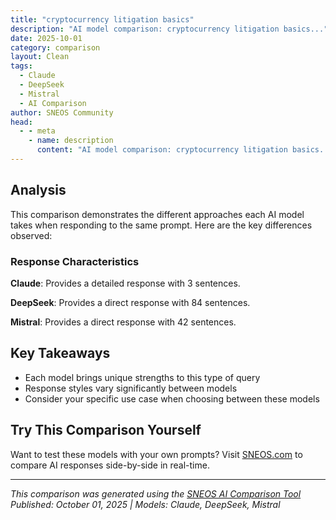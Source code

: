 ```yaml
---
title: "cryptocurrency litigation basics"
description: "AI model comparison: cryptocurrency litigation basics..."
date: 2025-10-01
category: comparison
layout: Clean
tags:
  - Claude
  - DeepSeek
  - Mistral
  - AI Comparison
author: SNEOS Community
head:
  - - meta
    - name: description
      content: "AI model comparison: cryptocurrency litigation basics..."
---
```


<ChatComparison
  title="cryptocurrency litigation basics"
  prompt="cryptocurrency litigation basics"
  :responses='{"Claude": "# Cryptocurrency Litigation Basics\n\n## Common Types of Crypto Litigation\n\n### **Regulatory Enforcement**\n- SEC securities violations (unregistered offerings, fraud)\n- CFTC commodity trading violations\n- Anti-money laundering (AML) violations\n- Tax evasion and reporting failures\n\n### **Civil Disputes**\n- Investor fraud and misrepresentation\n- Exchange hacks and security breaches\n- Contract disputes (smart contracts, ICOs)\n- Employment disputes in crypto companies\n- Intellectual property disputes\n\n### **Criminal Cases**\n- Money laundering and terrorism financing\n- Market manipulation\n- Ponzi schemes and fraudulent projects\n- Ransomware and cybercrime\n\n## Key Legal Challenges\n\n### **Jurisdictional Issues**\n- Cross-border transactions and regulatory conflicts\n- Determining proper venue for disputes\n- Service of process difficulties\n\n### **Asset Recovery**\n- Tracing cryptocurrency transactions\n- Freezing and seizing digital assets\n- Recovering assets from exchanges or wallets\n\n### **Evidence Collection**\n- Blockchain forensics and analysis\n- Preserving digital evidence\n- Expert witness requirements\n\n## Regulatory Landscape\n\n### **Federal Agencies**\n- **SEC**: Securities regulation\n- **CFTC**: Commodities oversight \n- **FinCEN**: AML compliance\n- **IRS**: Tax enforcement\n- **DOJ**: Criminal prosecution\n\n### **Key Legal Questions**\n- When is a cryptocurrency a security?\n- Regulatory classification of different tokens\n- Smart contract legal enforceability\n\n## Litigation Strategies\n\n### **For Plaintiffs**\n- Document blockchain transactions thoroughly\n- Engage forensic cryptocurrency experts\n- Consider class action possibilities\n- Address jurisdictional challenges early\n\n### **For Defendants**\n- Challenge regulatory jurisdiction\n- Argue decentralization and lack of control\n- Raise statute of limitations defenses\n- Contest asset freezing orders\n\n## Special Considerations\n\n- **Technical expertise** required for legal teams\n- **Rapidly evolving** regulatory environment\n- **High-stakes** nature of many disputes\n- **International coordination** often necessary\n\n*This overview covers general concepts. Cryptocurrency law is complex and rapidly evolving - always consult qualified legal counsel for specific situations.*", "DeepSeek": "Of course. Here is a comprehensive overview of the basics of cryptocurrency litigation, broken down into key areas.\n\n### Core Concept: What is Cryptocurrency Litigation?\nCryptocurrency litigation involves legal disputes where digital assets (cryptocurrencies, tokens, NFTs) are the subject matter, the underlying technology (blockchain, smart contracts) is central to the claim, or the parties are involved in the digital asset industry. It\u0027s a rapidly evolving field that blends traditional legal principles with novel technological challenges.\n\n---\n\n### 1. Common Types of Cryptocurrency Lawsuits\n\nLitigation in this space generally falls into a few major categories:\n\n#### A. Regulatory Enforcement Actions\nThese are not private lawsuits but actions brought by government agencies. They are some of the most significant cases shaping the industry.\n* **Securities and Exchange Commission (SEC):** Sues entities for offering and selling unregistered securities (e.g., the cases against **Ripple**, **Coinbase**, and **Binance**). The key question is whether a digital asset is an \u0022investment contract\u0022 under the **Howey Test**.\n* **Commodity Futures Trading Commission (CFTC):** Treats many cryptocurrencies (like Bitcoin and Ethereum) as commodities. They pursue cases involving fraud, market manipulation, and unregistered derivatives trading (e.g., cases against **FTX** executives).\n* **Financial Crimes Enforcement Network (FinCEN):** Focuses on violations of Anti-Money Laundering (AML) and Know Your Customer (KYC) regulations.\n\n#### B. Fraud and Misrepresentation\n* **Pump-and-Dump Schemes:** Organizers artificially inflate a token\u0027s price before selling, leaving other investors with losses.\n* **Rug Pulls:** Developers abandon a project and take investors\u0027 funds, often seen in DeFi.\n* **False Promises/White Paper Fraud:** Suits alleging that project founders made material misstatements or omissions in their promotional materials about the technology, team, or project viability.\n\n#### C. Breach of Contract and Smart Contract Disputes\n* **Traditional Contracts:** Disputes over terms of agreements for services like trading, lending, or staking on centralized platforms.\n* **Smart Contracts:** A novel area. Disputes arise not from ambiguous language, but from code that functions in an unexpected or exploitable way. The legal question is: **Is the code the final, binding contract?** Litigation often centers on whether an exploit was a valid execution of the contract or a theft.\n\n#### D. Theft, Hacks, and Conversion\n* **Exchange Hacks:** Lawsuits against exchanges for failing to secure customer funds.\n* **Individual Wallet Hacks:** Suits to trace and recover stolen funds, often involving **attachment orders** (freezing assets) on exchanges where the stolen crypto has been sent.\n* **Phishing and Scams:** Victims sue to identify and recover funds from scammers.\n\n#### E. Intellectual Property (IP) Disputes\n* **Trademark:** Using a well-known brand name for a token or project without permission.\n* **Copyright:** Disputes over the source code of a protocol or the artwork of an NFT.\n* **Patents:** Lawsuits over patented blockchain technologies.\n\n#### F. Consumer Protection Class Actions\nThese are widespread lawsuits on behalf of large groups of investors who suffered losses due to a platform\u0027s failure, fraudulent ICO, or deceptive practices.\n\n---\n\n### 2. Key Procedural and Jurisdictional Challenges\n\nThis is where crypto litigation gets particularly complex.\n\n#### A. Jurisdiction (Who can hear the case?)\n* **Decentralized Parties:** How do you sue a **Decentralized Autonomous Organization (DAO)** or a pseudonymous developer? Courts are grappling with how to establish personal jurisdiction over entities with no physical presence.\n* **Global Nature:** Plaintiffs, defendants, and exchanges are often spread across the globe. Determining the proper venue is a major hurdle.\n\n#### B. Service of Process (How do you notify the defendant?)\nServing a lawsuit to a pseudonymous \u0022Satoshi Nakamoto\u0022 type or a DAO with no legal address is a foundational challenge that plaintiffs must overcome before a case can even proceed.\n\n#### C. Identification and Discovery\n* **Pseudonymity:** A key hurdle is linking a blockchain wallet address to a real-world identity (\u0022doxxing\u0022).\n* **Discovery Process:** Once a suit is filed, parties can use legal tools to subpoena information from **Centralized Exchanges (CEXs)**, **ISPs (Internet Service Providers)**, and other third parties to identify defendants and trace funds.\n\n---\n\n### 3. Unique Evidentiary Issues\n\n#### The Blockchain as Evidence\n* **Blockchain Data:** The public ledger is a powerful, immutable source of evidence. It can show the flow of funds from a victim\u0027s wallet to an exchange.\n* **Admissibility:** Getting blockchain data into court often requires an expert witness to authenticate the data and explain it to the judge and jury. Services like **Chainalysis** and **CipherTrace** are often used to analyze and present blockchain evidence.\n\n---\n\n### 4. Potential Defendants and Plaintiffs\n\n| Potential Plaintiffs | Potential Defendants |\n| :--- | :--- |\n| **Individual Investors** | **Centralized Exchanges** (e.g., Binance, Coinbase) |\n| **Class Action Groups** | **Token Issuers/Developers** |\n| **Government Agencies** (SEC, CFTC) | **DeFi Protocols \u0026 DAOs** |\n| **Bankruptcy Estates** (e.g., FTX, Celsius) | **Investment Funds \u0026 Promoters** |\n| **Platforms** (suing competitors) | **Miners/Validators** (less common) |\n\n---\n\n### 5. Potential Outcomes and Remedies\n\n* **Monetary Damages:** Compensation for lost funds.\n* **Injunctions:** Court orders to stop a certain activity (e.g., halting a token sale).\n* **Disgorgement of Profits:** Forcing defendants to give up ill-gotten gains.\n* **Rescission:** Allowing investors to cancel their investment and get their money back.\n* **Appointment of a Receiver:** To take control of and manage assets for the benefit of victims.\n\n### Key Takeaways for Beginners\n\n1. **It\u0027s a Legal Frontier:** The law is struggling to keep up with the technology. Outcomes can be unpredictable.\n2. **Regulation by Enforcement:** In the U.S., much of the \u0022law\u0022 is being written not by new legislation, but through SEC and CFTC enforcement actions.\n3. **Pseudonymity is Not Anonymity:** While users are pseudonymous, sophisticated forensic tools and legal processes can often de-anonymize them.\n4. **Jurisdiction is Everything:** A huge part of the legal battle is simply figuring out where a case can be heard and who it can be brought against.\n5. **The Code is (Often) the Contract:** In DeFi, the smart contract code dictates the terms, creating a \u0022code is law\u0022 paradigm that courts are now being asked to interpret.\n\nIf you are involved in a potential cryptocurrency dispute, it is essential to consult with an attorney who has specific experience in this niche and rapidly changing area of law.", "Mistral": "Cryptocurrency litigation involves legal disputes related to the use, trading, and regulation of digital currencies. Here are some basics to help you understand the landscape:\n\n### 1. **Types of Cryptocurrency Litigation**\n - **Fraud and Scams:** Cases involving Ponzi schemes, ICO (Initial Coin Offering) scams, and other fraudulent activities.\n - **Regulatory Compliance:** Disputes related to compliance with securities laws, anti-money laundering (AML) regulations, and other financial regulations.\n - **Contract Disputes:** Issues arising from smart contracts, breach of contract, and other contractual agreements.\n - **Intellectual Property:** Disputes over patents, trademarks, and copyrights related to cryptocurrency technology.\n - **Cybersecurity:** Cases involving hacking, theft of digital assets, and data breaches.\n - **Taxation:** Disputes related to the tax treatment of cryptocurrency transactions and holdings.\n\n### 2. **Key Legal Issues**\n - **Jurisdiction:** Determining which court has the authority to hear the case, especially given the global nature of cryptocurrencies.\n - **Classification:** Whether a cryptocurrency is considered a security, commodity, or currency, which affects regulatory oversight.\n - **Anonymity:** The pseudonymous nature of cryptocurrencies can complicate legal proceedings, especially in identifying parties and tracing transactions.\n - **Enforcement:** Challenges in enforcing judgments, particularly in cross-border cases.\n\n### 3. **Regulatory Bodies**\n - **Securities and Exchange Commission (SEC):** Oversees securities laws and has been active in regulating ICOs and other cryptocurrency offerings.\n - **Commodity Futures Trading Commission (CFTC):** Regulates commodities and has jurisdiction over certain cryptocurrencies like Bitcoin.\n - **Financial Crimes Enforcement Network (FinCEN):** Ensures compliance with AML regulations.\n - **Internal Revenue Service (IRS):** Oversees taxation of cryptocurrency transactions.\n\n### 4. **Legal Precedents**\n - **SEC v. Telegram Group Inc.:** A landmark case where the SEC successfully argued that Telegram\u0027s GRAM tokens were securities, leading to the termination of the project.\n - **SEC v. Ripple Labs Inc.:** An ongoing case where the SEC alleges that Ripple\u0027s XRP tokens are unregistered securities.\n\n### 5. **Legal Strategies**\n - **Due Diligence:** Conducting thorough investigations to ensure compliance with regulations and to avoid potential legal pitfalls.\n - **Documentation:** Maintaining comprehensive records of all transactions, agreements, and communications.\n - **Expert Witnesses:** Utilizing experts in cryptocurrency and blockchain technology to support legal arguments.\n - **Mediation and Arbitration:** Exploring alternative dispute resolution methods to avoid lengthy and costly litigation.\n\n### 6. **Emerging Trends**\n - **Decentralized Finance (DeFi):** Increasing litigation related to DeFi platforms, including issues of liability and regulatory compliance.\n - **Non-Fungible Tokens (NFTs):** Legal disputes over ownership, authenticity, and intellectual property rights.\n - **Stablecoins:** Regulatory scrutiny and potential litigation related to stablecoins and their backing assets.\n\n### 7. **International Considerations**\n - **Cross-Border Enforcement:** Challenges in enforcing judgments across different jurisdictions.\n - **Regulatory Differences:** Variations in how different countries regulate cryptocurrencies, affecting legal strategies and outcomes.\n\n### 8. **Best Practices**\n - **Legal Counsel:** Consulting with legal experts who specialize in cryptocurrency and blockchain law.\n - **Compliance Programs:** Implementing robust compliance programs to ensure adherence to relevant regulations.\n - **Risk Management:** Developing risk management strategies to mitigate potential legal risks.\n\nUnderstanding these basics can help navigate the complexities of cryptocurrency litigation and ensure compliance with legal and regulatory requirements."}' 
  published-date="23:45"
/>

## Analysis

This comparison demonstrates the different approaches each AI model takes when responding to the same prompt. Here are the key differences observed:

### Response Characteristics

**Claude**: Provides a detailed response with 3 sentences. 

**DeepSeek**: Provides a direct response with 84 sentences. 

**Mistral**: Provides a direct response with 42 sentences. 

## Key Takeaways

- Each model brings unique strengths to this type of query
- Response styles vary significantly between models
- Consider your specific use case when choosing between these models

## Try This Comparison Yourself

Want to test these models with your own prompts? Visit [SNEOS.com](https://sneos.com) to compare AI responses side-by-side in real-time.

---

*This comparison was generated using the [SNEOS AI Comparison Tool](https://sneos.com)*
*Published: October 01, 2025 | Models: Claude, DeepSeek, Mistral*
